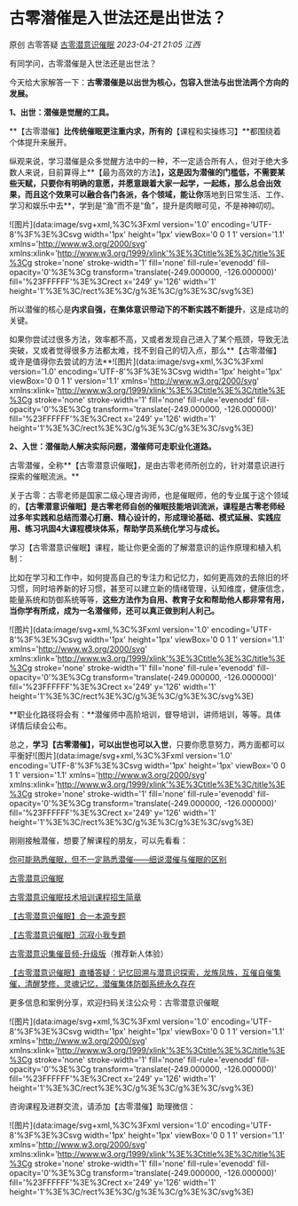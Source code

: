 # 古零潜催是入世法还是出世法？

原创 古零答疑 [古零潜意识催眠](javascript:void(0);) *2023-04-21 21:05* *江西*

 

有同学问，古零潜催是入世法还是出世法？


今天给大家解答一下：**古零潜催是以出世为核心，包容入世法与出世法两个方向的发展。**



**1、出世：潜催是觉醒的工具。**

 

**【古零潜催】**比传统催眠更注重内求，所有的**【课程和实操练习】**都围绕着个体提升来展开。

 

纵观来说，学习潜催是众多觉醒方法中的一种，不一定适合所有人，但对于绝大多数人来说，目前算得上**【最为高效的方法】**，这是因为潜催的门槛低，不需要某些天赋，只要你有明确的意愿，并愿意跟着大家一起学，一起练，那么总会出效果，而且这个效果可以融合各门各派，各个领域，能让你**落地到日常生活、工作、学习和娱乐中去**，学到是“渔”而不是“鱼”，提升是肉眼可见，不是神神叨叨。

 

![图片](data:image/svg+xml,%3C%3Fxml version='1.0' encoding='UTF-8'%3F%3E%3Csvg width='1px' height='1px' viewBox='0 0 1 1' version='1.1' xmlns='http://www.w3.org/2000/svg' xmlns:xlink='http://www.w3.org/1999/xlink'%3E%3Ctitle%3E%3C/title%3E%3Cg stroke='none' stroke-width='1' fill='none' fill-rule='evenodd' fill-opacity='0'%3E%3Cg transform='translate(-249.000000, -126.000000)' fill='%23FFFFFF'%3E%3Crect x='249' y='126' width='1' height='1'%3E%3C/rect%3E%3C/g%3E%3C/g%3E%3C/svg%3E)



 

所以潜催的核心是**内求自强，在集体意识带动下的不断实践不断提升**，这是成功的关键。

 

如果你尝试过很多方法，效率都不高，又或者发现自己进入了某个瓶颈，导致无法突破，又或者觉得很多方法都太难，找不到自己的切入点，那么**【古零潜催】或许是值得你去尝试的方法**![图片](data:image/svg+xml,%3C%3Fxml version='1.0' encoding='UTF-8'%3F%3E%3Csvg width='1px' height='1px' viewBox='0 0 1 1' version='1.1' xmlns='http://www.w3.org/2000/svg' xmlns:xlink='http://www.w3.org/1999/xlink'%3E%3Ctitle%3E%3C/title%3E%3Cg stroke='none' stroke-width='1' fill='none' fill-rule='evenodd' fill-opacity='0'%3E%3Cg transform='translate(-249.000000, -126.000000)' fill='%23FFFFFF'%3E%3Crect x='249' y='126' width='1' height='1'%3E%3C/rect%3E%3C/g%3E%3C/g%3E%3C/svg%3E)





**2、入世：潜催助人解决实际问题，潜催师可走职业化道路。**

 

古零潜催，全称**【古零潜意识催眠】，是由古零老师所创立的，针对潜意识进行探索的催眠流派。**

 

关于古零：古零老师是国家二级心理咨询师，也是催眠师，他的专业属于这个领域的，**【古零潜意识催眠】是古零老师自创的催眠技能培训流派，课程是古零老师经过多年实践和总结而潜心打磨、精心设计的，形成理论基础、模式延展、实践应用、练习巩固4大课程模块体系，帮助学员系统化学习与成长。**

 

学习【古零潜意识催眠】课程，能让你更全面的了解潜意识的运作原理和植入机制：

 

比如在学习和工作中，如何提高自己的专注力和记忆力，如何更高效的去除旧的坏习惯，同时培养新的好习惯，甚至可以建立新的情绪管理，认知维度，健康信念，能量系统和防御系统等等，**这些方法作为自用、教育子女和帮助他人都非常有用，当你学有所成，成为一名潜催师，还可以真正做到利人利己。**

 

![图片](data:image/svg+xml,%3C%3Fxml version='1.0' encoding='UTF-8'%3F%3E%3Csvg width='1px' height='1px' viewBox='0 0 1 1' version='1.1' xmlns='http://www.w3.org/2000/svg' xmlns:xlink='http://www.w3.org/1999/xlink'%3E%3Ctitle%3E%3C/title%3E%3Cg stroke='none' stroke-width='1' fill='none' fill-rule='evenodd' fill-opacity='0'%3E%3Cg transform='translate(-249.000000, -126.000000)' fill='%23FFFFFF'%3E%3Crect x='249' y='126' width='1' height='1'%3E%3C/rect%3E%3C/g%3E%3C/g%3E%3C/svg%3E)



 

**职业化路径将会有：**潜催师中高阶培训，督导培训，讲师培训，等等。具体详情后续会公布。

 

总之，**学习【古零潜催】，可以出世也可以入世**，只要你愿意努力，两方面都可以平衡好![图片](data:image/svg+xml,%3C%3Fxml version='1.0' encoding='UTF-8'%3F%3E%3Csvg width='1px' height='1px' viewBox='0 0 1 1' version='1.1' xmlns='http://www.w3.org/2000/svg' xmlns:xlink='http://www.w3.org/1999/xlink'%3E%3Ctitle%3E%3C/title%3E%3Cg stroke='none' stroke-width='1' fill='none' fill-rule='evenodd' fill-opacity='0'%3E%3Cg transform='translate(-249.000000, -126.000000)' fill='%23FFFFFF'%3E%3Crect x='249' y='126' width='1' height='1'%3E%3C/rect%3E%3C/g%3E%3C/g%3E%3C/svg%3E)

 

刚刚接触潜催，想要了解课程的朋友，可以先看看：

[你可能熟悉催眠，但不一定熟悉潜催——细说潜催与催眠的区别](https://mp.weixin.qq.com/s?__biz=MzkwMTQwMzExNQ==&mid=2247484558&idx=1&sn=4dfbfbf4455d47cf8aa34c53d564229f&chksm=c0b41c0af7c3951c52d229fae5b3c60760940f5120b6a725ecc560347a7128a5ed96ca95655b&scene=21#wechat_redirect)

[古零潜意识催眠](https://mp.weixin.qq.com/s?__biz=MzkwMTQwMzExNQ==&mid=2247484525&idx=1&sn=6bf098bf3a3078a90132cfe312a80cef&chksm=c0b41ce9f7c395ff24fb1c923507c53d2adb7feca348aba7423daad21efef487462b5f9679af&scene=21#wechat_redirect)

[古零潜意识催眠技术培训课程招生简章](https://mp.weixin.qq.com/s?__biz=MzkwMTQwMzExNQ==&mid=2247484106&idx=1&sn=4eecb18768e235ee65d59f0825122e58&chksm=c0b41a4ef7c39358aea8151bae63575b37efb5a4c490a346b1f0481b29e73c423a7b86980b27&scene=21#wechat_redirect)

[【古零潜意识催眠】合一本源专题](https://mp.weixin.qq.com/s?__biz=MzkwMTQwMzExNQ==&mid=2247484407&idx=1&sn=731b88a1771179d8c85e407a820525d9&chksm=c0b41b73f7c3926543ab5f7c6b73c32dd9d51106e1f622ca03054b11ff2c52b930ca94fd851b&scene=21#wechat_redirect)

[【古零潜意识催眠】沉寂小我专题](https://mp.weixin.qq.com/s?__biz=MzkwMTQwMzExNQ==&mid=2247484375&idx=1&sn=b5bb84df314892cfc3820cb852e69d57&chksm=c0b41b53f7c392455b0acc6a2881d3d186c0bfd49b5f3c1f74d6ccbd3e7ab43ed98a5d1eab45&scene=21#wechat_redirect)

[古零潜意识集催音频-升级版](https://mp.weixin.qq.com/s?__biz=MzkwMTQwMzExNQ==&mid=2247484429&idx=1&sn=317d0a113bdf8d849a6f027913fa671b&chksm=c0b41c89f7c3959f2aa0520a0676478f017cb5d1841dcb2228576b64f4d5e4f4e6d43581bc70&scene=21#wechat_redirect)（推荐新人体验）

[【古零潜意识催眠】直播答疑：记忆回溯与潜意识探索，龙族凤族，互催自催集催，清醒梦修，灵魂记忆，潜催集体防御系统永久存在](https://mp.weixin.qq.com/s?__biz=MzkwMTQwMzExNQ==&mid=2247484541&idx=1&sn=6c59560700123d8b2d666208f8eac2de&chksm=c0b41cf9f7c395ef320c47e06577365c8f5b3b5768adb8dbb61de8ec458d3b6e94e4f0ba554c&scene=21#wechat_redirect)

 

更多信息和案例分享，欢迎扫码关注公众号：古零潜意识催眠

![图片](data:image/svg+xml,%3C%3Fxml version='1.0' encoding='UTF-8'%3F%3E%3Csvg width='1px' height='1px' viewBox='0 0 1 1' version='1.1' xmlns='http://www.w3.org/2000/svg' xmlns:xlink='http://www.w3.org/1999/xlink'%3E%3Ctitle%3E%3C/title%3E%3Cg stroke='none' stroke-width='1' fill='none' fill-rule='evenodd' fill-opacity='0'%3E%3Cg transform='translate(-249.000000, -126.000000)' fill='%23FFFFFF'%3E%3Crect x='249' y='126' width='1' height='1'%3E%3C/rect%3E%3C/g%3E%3C/g%3E%3C/svg%3E)



 

咨询课程及进群交流，请添加【古零潜催】助理微信：

![图片](data:image/svg+xml,%3C%3Fxml version='1.0' encoding='UTF-8'%3F%3E%3Csvg width='1px' height='1px' viewBox='0 0 1 1' version='1.1' xmlns='http://www.w3.org/2000/svg' xmlns:xlink='http://www.w3.org/1999/xlink'%3E%3Ctitle%3E%3C/title%3E%3Cg stroke='none' stroke-width='1' fill='none' fill-rule='evenodd' fill-opacity='0'%3E%3Cg transform='translate(-249.000000, -126.000000)' fill='%23FFFFFF'%3E%3Crect x='249' y='126' width='1' height='1'%3E%3C/rect%3E%3C/g%3E%3C/g%3E%3C/svg%3E)
